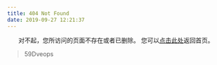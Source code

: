 ```yaml
---
title: 404 Not Found
date: 2019-09-27 12:21:37
---
```


<center>
对不起，您所访问的页面不存在或者已删除。
您可以<a href="https://blog.59devops.com>">点击此处</a>返回首页。
</center>

<blockquote class="blockquote-center">
    59Dveops
</blockquote>

